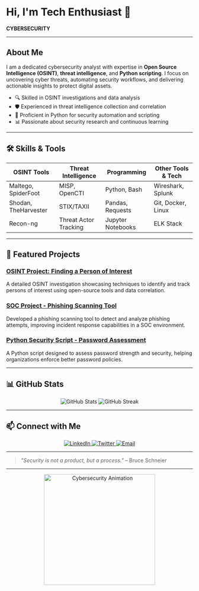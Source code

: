 # Hi, I'm Tech Enthusiast 👋

**CYBERSECURITY** 

---

## About Me

I am a dedicated cybersecurity analyst with expertise in **Open Source Intelligence (OSINT)**, **threat intelligence**, and **Python scripting**. I focus on uncovering cyber threats, automating security workflows, and delivering actionable insights to protect digital assets.

- 🔍 Skilled in OSINT investigations and data analysis  
- 🛡️ Experienced in threat intelligence collection and correlation  
- 🐍 Proficient in Python for security automation and scripting  
- 📊 Passionate about security research and continuous learning  

---

## 🛠️ Skills & Tools

| OSINT Tools         | Threat Intelligence | Programming       | Other Tools & Tech  |
|---------------------|---------------------|-------------------|---------------------|
| Maltego, SpiderFoot | MISP, OpenCTI       | Python, Bash      | Wireshark, Splunk   |
| Shodan, TheHarvester| STIX/TAXII          | Pandas, Requests  | Git, Docker, Linux  |
| Recon-ng            | Threat Actor Tracking| Jupyter Notebooks | ELK Stack           |

---

## 🚀 Featured Projects

### [OSINT Project: Finding a Person of Interest](https://preciousvincentct.medium.com/finding-a-person-of-interest-f6a5fc24c909)  
A detailed OSINT investigation showcasing techniques to identify and track persons of interest using open-source tools and data correlation.

### [SOC Project - Phishing Scanning Tool](https://x.com/ctprecious/status/1939118244356337762?s=46)  
Developed a phishing scanning tool to detect and analyze phishing attempts, improving incident response capabilities in a SOC environment.

### [Python Security Script - Password Assessment](https://x.com/ctprecious/status/1939063970691768732?s=46)  
A Python script designed to assess password strength and security, helping organizations enforce better password policies.

---

## 📊 GitHub Stats

<p align="center">
  <img src="https://github-readme-stats.vercel.app/api?username=yourusername&show_icons=true&theme=dark&count_private=true" alt="GitHub Stats" />
  <img src="https://github-readme-streak-stats.herokuapp.com/?user=yourusername&theme=dark" alt="GitHub Streak" />
</p>

---

## 📫 Connect with Me

<p align="center">
  <a href="http://linkedin.com/in/tech-enthusiast-669279263" target="_blank">
    <img src="https://img.shields.io/badge/LinkedIn-0077B5?style=for-the-badge&logo=linkedin&logoColor=white" alt="LinkedIn" />
  </a>
  <a href="https://x.com/CtPrecious" target="_blank">
    <img src="https://img.shields.io/badge/Twitter-1DA1F2?style=for-the-badge&logo=twitter&logoColor=white" alt="Twitter" />
  </a>
  <a href="mailto:preciousvincentct@gmail.com" target="_blank">
    <img src="https://img.shields.io/badge/Email-D14836?style=for-the-badge&logo=gmail&logoColor=white" alt="Email" />
  </a>
</p>

---

> _"Security is not a product, but a process."_ – Bruce Schneier

---

<!-- Optional Cybersecurity GIF -->
<p align="center">
  <img src="https://media.giphy.com/media/3o7aD4s2oY1nX9R6BW/giphy.gif" alt="Cybersecurity Animation" width="300" />
</p>


